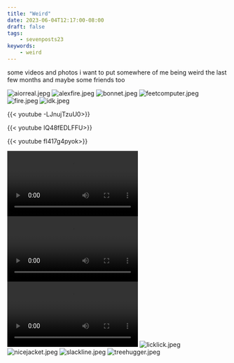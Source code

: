 ```yaml
---
title: "Weird"
date: 2023-06-04T12:17:00-08:00
draft: false
tags:
    - sevenposts23
keywords:
    - weird
---
```


some videos and photos i want to put somewhere of me being weird the last few months and maybe some friends too

![aiorreal.jepg](/images/weird/aiorreal.jpeg)
![alexfire.jpeg](/images/weird/alexfire.jpeg)
![bonnet.jpeg](/images/weird/bonnet.jpeg)
![feetcomputer.jpeg](/images/weird/feetcomputer.jpeg)
![fire.jpeg](/images/weird/fire.jpeg)
![idk.jpeg](/images/weird/idk.jpeg)

{{< youtube -LJnujTzuU0>}}

{{< youtube IQ48fEDLFFU>}}

{{< youtube fI417g4pyok>}}


![mov1](/images/weird/IMG_5426.MOV)
![mov2](/images/weird/IMG_5482.MOV)
![mov3](/images/weird/IMG_5494.MOV)
![licklick.jpeg](/images/weird/licklick.jpeg)
![nicejacket.jpeg](/images/weird/nicejacket.jpeg)
![slackline.jpeg](/images/weird/slackline.jpeg)
![treehugger.jpeg](/images/weird/treehugger.jpeg)